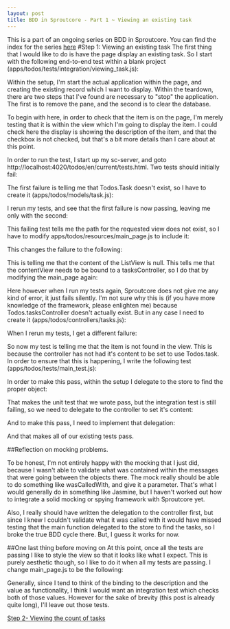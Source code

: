 ```yaml
---
layout: post
title: BDD in Sproutcore - Part 1 ~ Viewing an existing task
---
```

This is a part of an ongoing series on BDD in Sproutcore. You can find the index for the series [here](/2010/01/10/bdd-in-sproutcore-intro.html)
#Step 1: Viewing an existing task
The first thing that I would like to do is have the page display an existing task. So I start with the following end-to-end test within a blank project (apps/todos/tests/integration/viewing_task.js):

<script src="https://gist.github.com/772850.js"> </script>

Within the setup, I'm start the actual application within the page, and creating the existing record which I want to display. Within the teardown, there are two steps that I've found are necessary to "stop" the application. The first is to remove the pane, and the second is to clear the database.

To begin with here, in order to check that the item is on the page, I'm merely testing that it is within the view which I'm going to display the item. I could check here the display is showing the description of the item, and that the checkbox is not checked, but that's a bit more details than I care about at this point. 

In order to run the test, I start up my sc-server, and goto http://localhost:4020/todos/en/current/tests.html. Two tests should initially fail:

<script src="https://gist.github.com/772897.js"> </script>

The first failure is telling me that Todos.Task doesn't exist, so I have to create it (apps/todos/models/task.js):

<script src="https://gist.github.com/772892.js"> </script>

I rerun my tests, and see that the first failure is now passing, leaving me only with the second:

<script src="https://gist.github.com/772899.js"> </script>

This failing test tells me the path for the requested view does not exist, so I have to modify apps/todos/resources/main_page.js to include it:

<script src="https://gist.github.com/772909.js"> </script>

This changes the failure to the following:

<script src="https://gist.github.com/772921.js"> </script>

This is telling me that the content of the ListView is null. This tells me that the contentView needs to be bound to a tasksController, so I do that by modifying the main_page again:

<script src="https://gist.github.com/772927.js"> </script>

Here however when I run my tests again, Sproutcore does not give me any kind of error, it just fails silently. I'm not sure why this is (if you have more knowledge of the framework, please enlighten me) because Todos.tasksController doesn't actually exist. But in any case I need to create it (apps/todos/controllers/tasks.js):

<script src="https://gist.github.com/772931.js"> </script>

When I rerun my tests, I get a different failure:

<script src="https://gist.github.com/772937.js"> </script>

So now my test is telling me that the item is not found in the view. This is because the controller has not had it's content to be set to use Todos.task. In order to ensure that this is happening, I write the following test (apps/todos/tests/main_test.js):

<script src="https://gist.github.com/772970.js"> </script>

In order to make this pass, within the setup I delegate to the store to find the proper object:

<script src="https://gist.github.com/772975.js"> </script>

That makes the unit test that we wrote pass, but the integration test is still failing, so we need to delegate to the controller to set it's content:

<script src="https://gist.github.com/772982.js"> </script>

And to make this pass, I need to implement that delegation:

<script src="https://gist.github.com/772988.js"> </script>

And that makes all of our existing tests pass. 

##Reflection on mocking problems.

To be honest, I'm not entirely happy with the mocking that I just did, because I wasn't able to validate what was contained within the messages that were going between the objects there. The mock really should be able to do something like wasCalledWith, and give it a parameter. That's what I would generally do in something like Jasmine, but I haven't worked out how to integrate a solid mocking or spying framework with Sproutcore yet. 

Also, I really should have written the delegation to the controller first, but since I knew I couldn't validate what it was called with it would have missed testing that the main function delegated to the store to find the tasks, so I broke the true BDD cycle there. But, I guess it works for now.

##One last thing before moving on
At this point, once all the tests are passing I like to style the view so that it looks like what I expect. This is purely aesthetic though, so I like to do it when all my tests are passing. I change main_page.js to be the following:

<script src="https://gist.github.com/773047.js"> </script>

Generally, since I tend to think of the binding to the description and the value as functionality, I think I would want an integration test which checks both of those values. However for the sake of brevity (this post is already quite long), I'll leave out those tests.

[Step 2- Viewing the count of tasks](/2010/01/10/bdd-in-sproutcore-part-2.html)

